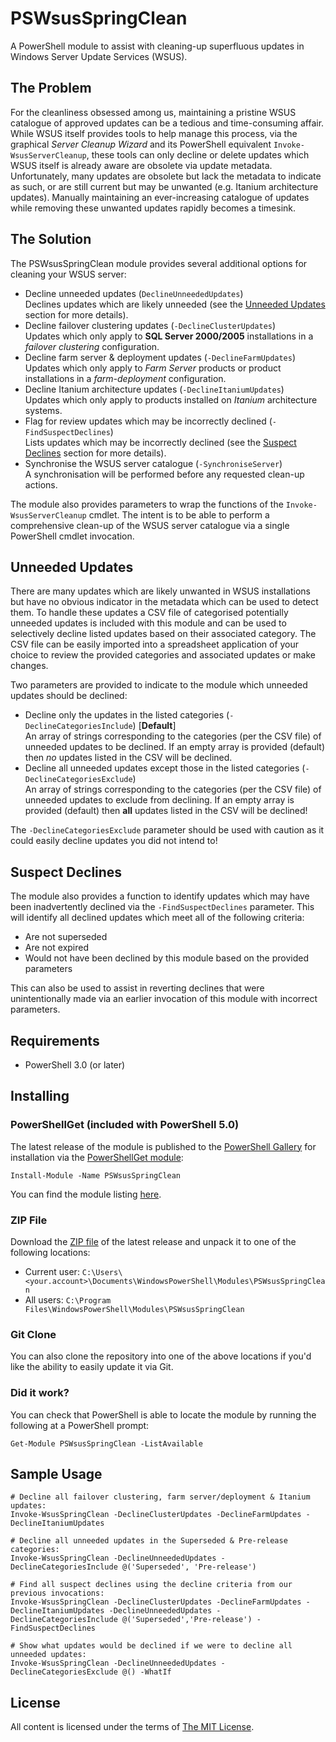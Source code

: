 PSWsusSpringClean
=================

A PowerShell module to assist with cleaning-up superfluous updates in Windows Server Update Services (WSUS).

The Problem
-----------

For the cleanliness obsessed among us, maintaining a pristine WSUS catalogue of approved updates can be a tedious and time-consuming affair. While WSUS itself provides tools to help manage this process, via the graphical *Server Cleanup Wizard* and its PowerShell equivalent `Invoke-WsusServerCleanup`, these tools can only decline or delete updates which WSUS itself is already aware are obsolete via update metadata. Unfortunately, many updates are obsolete but lack the metadata to indicate as such, or are still current but may be unwanted (e.g. Itanium architecture updates). Manually maintaining an ever-increasing catalogue of updates while removing these unwanted updates rapidly becomes a timesink.

The Solution
------------

The PSWsusSpringClean module provides several additional options for cleaning your WSUS server:

- Decline unneeded updates (`DeclineUnneededUpdates`)  
  Declines updates which are likely unneeded (see the [Unneeded Updates](#unneeded-updates) section for more details).
- Decline failover clustering updates (`-DeclineClusterUpdates`)  
  Updates which only apply to **SQL Server 2000/2005** installations in a *failover clustering* configuration.
- Decline farm server & deployment updates (`-DeclineFarmUpdates`)  
  Updates which only apply to *Farm Server* products or product installations in a *farm-deployment* configuration.
- Decline Itanium architecture updates (`-DeclineItaniumUpdates`)  
  Updates which only apply to products installed on *Itanium* architecture systems.
- Flag for review updates which may be incorrectly declined (`-FindSuspectDeclines`)  
  Lists updates which may be incorrectly declined (see the [Suspect Declines](#suspect-declines) section for more details).
- Synchronise the WSUS server catalogue (`-SynchroniseServer`)  
  A synchronisation will be performed before any requested clean-up actions.

The module also provides parameters to wrap the functions of the `Invoke-WsusServerCleanup` cmdlet. The intent is to be able to perform a comprehensive clean-up of the WSUS server catalogue via a single PowerShell cmdlet invocation.

## Unneeded Updates

There are many updates which are likely unwanted in WSUS installations but have no obvious indicator in the metadata which can be used to detect them. To handle these updates a CSV file of categorised potentially unneeded updates is included with this module and can be used to selectively decline listed updates based on their associated category. The CSV file can be easily imported into a spreadsheet application of your choice to review the provided categories and associated updates or make changes.

Two parameters are provided to indicate to the module which unneeded updates should be declined:

- Decline only the updates in the listed categories (`-DeclineCategoriesInclude`) [**Default**]  
  An array of strings corresponding to the categories (per the CSV file) of unneeded updates to be declined. If an empty array is provided (default) then *no* updates listed in the CSV will be declined.
- Decline all unneeded updates except those in the listed categories (`-DeclineCategoriesExclude`)  
  An array of strings corresponding to the categories (per the CSV file) of unneeded updates to exclude from declining. If an empty array is provided (default) then **all** updates listed in the CSV will be declined!

The `-DeclineCategoriesExclude` parameter should be used with caution as it could easily decline updates you did not intend to!

## Suspect Declines

The module also provides a function to identify updates which may have been inadvertently declined via the `-FindSuspectDeclines` parameter. This will identify all declined updates which meet all of the following criteria:

- Are not superseded
- Are not expired
- Would not have been declined by this module based on the provided parameters

This can also be used to assist in reverting declines that were unintentionally made via an earlier invocation of this module with incorrect parameters.

Requirements
------------

- PowerShell 3.0 (or later)

Installing
----------

### PowerShellGet (included with PowerShell 5.0)

The latest release of the module is published to the [PowerShell Gallery](https://www.powershellgallery.com/) for installation via the [PowerShellGet module](https://www.powershellgallery.com/GettingStarted):

```posh
Install-Module -Name PSWsusSpringClean
```

You can find the module listing [here](https://www.powershellgallery.com/packages/PSWsusSpringClean).

### ZIP File

Download the [ZIP file](https://github.com/ralish/PSWsusSpringClean/archive/stable.zip) of the latest release and unpack it to one of the following locations:

- Current user: `C:\Users\<your.account>\Documents\WindowsPowerShell\Modules\PSWsusSpringClean`
- All users: `C:\Program Files\WindowsPowerShell\Modules\PSWsusSpringClean`

### Git Clone

You can also clone the repository into one of the above locations if you'd like the ability to easily update it via Git.

### Did it work?

You can check that PowerShell is able to locate the module by running the following at a PowerShell prompt:

```posh
Get-Module PSWsusSpringClean -ListAvailable
```

Sample Usage
------------

```posh
# Decline all failover clustering, farm server/deployment & Itanium updates:
Invoke-WsusSpringClean -DeclineClusterUpdates -DeclineFarmUpdates -DeclineItaniumUpdates

# Decline all unneeded updates in the Superseded & Pre-release categories:
Invoke-WsusSpringClean -DeclineUnneededUpdates -DeclineCategoriesInclude @('Superseded', 'Pre-release')

# Find all suspect declines using the decline criteria from our previous invocations:
Invoke-WsusSpringClean -DeclineClusterUpdates -DeclineFarmUpdates -DeclineItaniumUpdates -DeclineUnneededUpdates -DeclineCategoriesInclude @('Superseded','Pre-release') -FindSuspectDeclines

# Show what updates would be declined if we were to decline all unneeded updates:
Invoke-WsusSpringClean -DeclineUnneededUpdates -DeclineCategoriesExclude @() -WhatIf
```

License
-------

All content is licensed under the terms of [The MIT License](LICENSE).